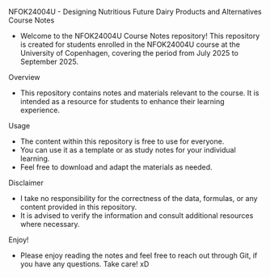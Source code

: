 NFOK24004U - Designing Nutritious Future Dairy Products and Alternatives Course Notes 
- Welcome to the NFOK24004U Course Notes repository! 
This repository is created for students enrolled in the NFOK24004U course at the University of Copenhagen, covering the period from July 2025 to September 2025.

Overview 
- This repository contains notes and materials relevant to the course. It is intended as a resource for students to enhance their learning experience.

Usage 
- The content within this repository is free to use for everyone.
- You can use it as a template or as study notes for your individual learning.
- Feel free to download and adapt the materials as needed.

Disclaimer 
- I take no responsibility for the correctness of the data, formulas, or any content provided in this repository. 
- It is advised to verify the information and consult additional resources where necessary.

Enjoy! 
- Please enjoy reading the notes and feel free to reach out through Git, if you have any questions. Take care! xD
